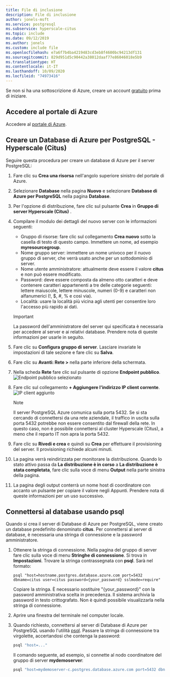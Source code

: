 ```yaml
---
title: File di inclusione
description: File di inclusione
author: jonels-msft
ms.service: postgresql
ms.subservice: hyperscale-citus
ms.topic: include
ms.date: 09/12/2019
ms.author: jonels
ms.custom: include file
ms.openlocfilehash: e7a6f7b4ba4219483cd3eb8f4600bc94213df131
ms.sourcegitcommit: 829d951d5c90442a38012daaf77e86046018e5b9
ms.translationtype: HT
ms.contentlocale: it-IT
ms.lasthandoff: 10/09/2020
ms.locfileid: "74973416"
---
```

Se non si ha una sottoscrizione di Azure, creare un account [gratuito](https://azure.microsoft.com/free/) prima di iniziare.

## <a name="sign-in-to-the-azure-portal"></a>Accedere al portale di Azure

Accedere al [portale di Azure](https://portal.azure.com).

## <a name="create-an-azure-database-for-postgresql---hyperscale-citus"></a>Creare un Database di Azure per PostgreSQL - Hyperscale (Citus)

Seguire questa procedura per creare un database di Azure per il server PostgreSQL:
1. Fare clic su **Crea una risorsa** nell'angolo superiore sinistro del portale di Azure.
2. Selezionare **Database** nella pagina **Nuovo** e selezionare **Database di Azure per PostgreSQL** nella pagina **Database**.
3. Per l'opzione di distribuzione, fare clic sul pulsante **Crea** in **Gruppo di server Hyperscale (Citus)** .
4. Compilare il modulo dei dettagli del nuovo server con le informazioni seguenti:
   - Gruppo di risorse: fare clic sul collegamento **Crea nuovo** sotto la casella di testo di questo campo. Immettere un nome, ad esempio **myresourcegroup**.
   - Nome gruppo server: immettere un nome univoco per il nuovo gruppo di server, che verrà usato anche per un sottodominio di server.
   - Nome utente amministratore: attualmente deve essere il valore **citus** e non può essere modificato.
   - Password: deve essere composta da almeno otto caratteri e deve contenere caratteri appartenenti a tre delle categorie seguenti: lettere maiuscole, lettere minuscole, numeri (0-9) e caratteri non alfanumerici (!, $, #, % e così via).
   - Località: usare la località più vicina agli utenti per consentire loro l'accesso più rapido ai dati.

   > [!IMPORTANT]
   > La password dell'amministratore del server qui specificata è necessaria per accedere al server e ai relativi database. Prendere nota di queste informazioni per usarle in seguito.

5. Fare clic su **Configura gruppo di server**. Lasciare invariate le impostazioni di tale sezione e fare clic su **Salva**.
6. Fare clic su **Avanti: Rete >** nella parte inferiore della schermata.

7. Nella scheda **Rete** fare clic sul pulsante di opzione **Endpoint pubblico**.
   ![Endpoint pubblico selezionato](./media/azure-postgresql-hyperscale-create-db/network-public-endpoint.png)
8. Fare clic sul collegamento **+ Aggiungere l'indirizzo IP client corrente**.
   ![IP client aggiunto](./media/azure-postgresql-hyperscale-create-db/network-add-client-ip.png)

   > [!NOTE]
   > Il server PostgreSQL Azure comunica sulla porta 5432. Se si sta cercando di connettersi da una rete aziendale, il traffico in uscita sulla porta 5432 potrebbe non essere consentito dal firewall della rete. In questo caso, non è possibile connettersi al cluster Hyperscale (Citus), a meno che il reparto IT non apra la porta 5432.
   >

9. Fare clic su **Rivedi e crea** e quindi su **Crea** per effettuare il provisioning del server. Il provisioning richiede alcuni minuti.
10. La pagina verrà reindirizzata per monitorare la distribuzione. Quando lo stato attivo passa da **La distribuzione è in corso** a **La distribuzione è stata completata**, fare clic sulla voce di menu **Output** nella parte sinistra della pagina.
11. La pagina degli output conterrà un nome host di coordinatore con accanto un pulsante per copiare il valore negli Appunti. Prendere nota di queste informazioni per un uso successivo.

## <a name="connect-to-the-database-using-psql"></a>Connettersi al database usando psql

Quando si crea il server di Database di Azure per PostgreSQL, viene creato un database predefinito denominato **citus**. Per connettersi al server di database, è necessaria una stringa di connessione e la password amministratore.

1. Ottenere la stringa di connessione. Nella pagina del gruppo di server fare clic sulla voce di menu **Stringhe di connessione**. Si trova in **Impostazioni**. Trovare la stringa contrassegnata con **psql**. Sarà nel formato:

   ```
   psql "host=hostname.postgres.database.azure.com port=5432 dbname=citus user=citus password={your_password} sslmode=require"
   ```

   Copiare la stringa. È necessario sostituire "{your\_password}" con la password amministrativa scelta in precedenza. Il sistema archivia la password in testo crittografato. Non è quindi possibile visualizzarla nella stringa di connessione.

2. Aprire una finestra del terminale nel computer locale.

3. Quando richiesto, connettersi al server di Database di Azure per PostgreSQL usando l'utilità [psql](https://www.postgresql.org/docs/current/app-psql.html). Passare la stringa di connessione tra virgolette, accertandosi che contenga la password:
   ```bash
   psql "host=..."
   ```

   Il comando seguente, ad esempio, si connette al nodo coordinatore del gruppo di server **mydemoserver**:

   ```bash
   psql "host=mydemoserver-c.postgres.database.azure.com port=5432 dbname=citus user=citus password={your_password} sslmode=require"
   ```
